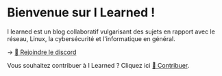 # Bienvenue sur I Learned !

I learned est un blog collaboratif vulgarisant des sujets en rapport avec le réseau, Linux, la cybersécurité et l'informatique en général.

-> [💬 Rejoindre le discord](https://discord.gg/23g43s2AF3)

Vous souhaitez contribuer à I Learned ? Cliquez ici [🤝 Contribuer](https://git.ilearned.eu/I_Learned/Website/wiki/%F0%9F%A4%9D-Contribuer).
